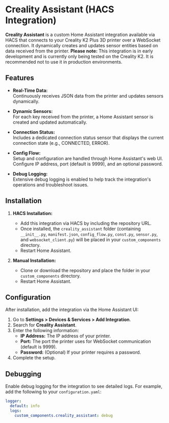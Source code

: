# Creality Assistant (HACS Integration)

**Creality Assistant** is a custom Home Assistant integration available via HACS that connects to your Creality K2 Plus 3D printer over a WebSocket connection. It dynamically creates and updates sensor entities based on data received from the printer. **Please note:** This integration is in early development and is currently only being tested on the Creality K2. It is recommended not to use it in production environments.

## Features

- **Real-Time Data:**  
  Continuously receives JSON data from the printer and updates sensors dynamically.

- **Dynamic Sensors:**  
  For each key received from the printer, a Home Assistant sensor is created and updated automatically.

- **Connection Status:**  
  Includes a dedicated connection status sensor that displays the current connection state (e.g., CONNECTED, ERROR).

- **Config Flow:**  
  Setup and configuration are handled through Home Assistant's web UI. Configure IP address, port (default is 9999), and an optional password.

- **Debug Logging:**  
  Extensive debug logging is enabled to help track the integration's operations and troubleshoot issues.

## Installation

1. **HACS Installation:**
   - Add this integration via HACS by including the repository URL.
   - Once installed, the `creality_assistant` folder (containing `__init__.py`, `manifest.json`, `config_flow.py`, `const.py`, `sensor.py`, and `websocket_client.py`) will be placed in your `custom_components` directory.
   - Restart Home Assistant.

2. **Manual Installation:**
   - Clone or download the repository and place the folder in your `custom_components` directory.
   - Restart Home Assistant.

## Configuration

After installation, add the integration via the Home Assistant UI:

1. Go to **Settings > Devices & Services > Add Integration**.
2. Search for **Creality Assistant**.
3. Enter the following information:
   - **IP Address:** The IP address of your printer.
   - **Port:** The port the printer uses for WebSocket communication (default is 9999).
   - **Password:** (Optional) If your printer requires a password.
4. Complete the setup.

## Debugging

Enable debug logging for the integration to see detailed logs. For example, add the following to your `configuration.yaml`:

```yaml
logger:
  default: info
  logs:
    custom_components.creality_assistant: debug
